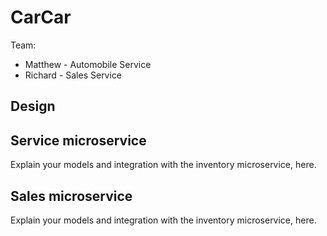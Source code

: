 # CarCar

Team:

* Matthew - Automobile Service
* Richard - Sales Service

## Design

## Service microservice

Explain your models and integration with the inventory
microservice, here.

## Sales microservice

Explain your models and integration with the inventory
microservice, here.
